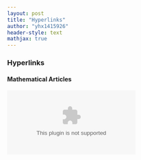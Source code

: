 ```yaml
---
layout: post
title: "Hyperlinks"
author: "yhx1415926"
header-style: text
mathjax: true
---
```


### Hyperlinks

#### Mathematical Articles

![](https://yhx1415926.github.io/reference/Articles.zip)

